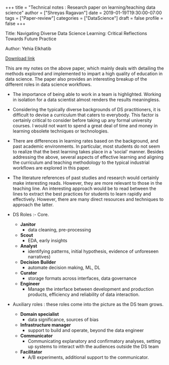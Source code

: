+++
title = "Technical notes : Research paper on learning/teaching data science"
author = ["Shreyas Ragavan"]
date = 2019-01-19T19:30:00-07:00
tags = ["Paper-review"]
categories = ["DataScience"]
draft = false
profile = false
+++

Title: Navigating Diverse Data Science Learning: Critical Reflections Towards Future Practice

Author: Yehia Elkhatib

[Download link](https://arxiv.org/pdf/1807.03750v1.pdf)

This are my notes on the above paper, which mainly deals with detailing the methods explored and implemented to impart a high quality of education in data science. The paper also provides an interesting breakup of the different roles in data science workflows.

-   The importance of being able to work in a team is highlighted. Working in isolation for a data scientist almost renders the results meaningless.

-   Considering the typically diverse backgrounds of DS practitioners, it is difficult to devise a curriculum that caters to everybody. This factor is certainly critical to consider before taking up any formal university courses. I would not want to spend a great deal of time and money in learning obsolete techniques or technologies.

-   There are differences in learning rates based on the background, and past academic environments. In particular, most students do not seem to realize that the best learning takes place in a 'social' manner. Besides addressing the above, several aspects of effective learning and aligning the curriculum and teaching methodology to the typical industrial workflows are explored in this paper.

-   The literature references of past studies and research would certainly make interesting reads. However, they are more relevant to those in the teaching line. An interesting approach would be to read between the lines to extract the best practices for students to learn rapidly and effectively. However, there are many direct resources and techniques to approach the latter.

-   DS Roles :- Core.
    -   **Janitor**
        -   data cleaning, pre-processing
    -   **Scout**
        -   EDA, early insights
    -   **Analyst**
        -   identifying patterns, initial hypothesis, evidence of unforeseen narratives)
    -   **Decision** **Builder**
        -   automate decision making, ML, DL
    -   **Curator**
        -   storage formats across interfaces, data governance
    -   **Engineer**
        -   Manage the interface between development and production products, efficiency and reliability of data interaction.

-   Auxiliary roles : these roles come into the picture as the DS team grows.
    -   **Domain specialist**
        -   data significance, sources of bias
    -   **Infrastructure manager**
        -   support to build and operate, beyond the data engineer
    -   **Communicator**
        -   Communicating explanatory and confirmatory analyses, setting up systems to interact with the audiences outside the DS team
    -   **Facilitator**
        -   A/B experiments, additional support to the communicator.
